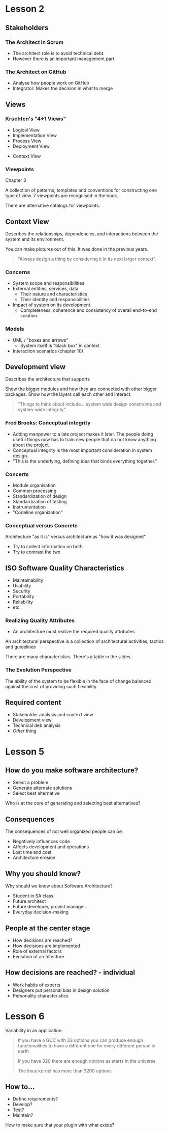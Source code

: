 # Lesson 2

## Stakeholders
### The Architect in Scrum

 - The architect role is to avoid technical debt.
 - However there is an important management part.

### The Architect on GitHub
 - Analyse how people work on GitHub
 - Integrator: Makes the decision in what to merge

## Views
### Kruchten's "4+1 Views"

 - Logical View
 - Implementation View
 - Process View
 - Deployment View
 + Context View

### Viewpoints
Chapter 3

A collection of patterns, templates and conventions for constructing one type of view. 7 viewpoints are recognised in the book.

There are alternative catalogs for viewpoints.

## Context View

Describes the relationships, dependencies, and interactions between the system and its environment. 

You can make pictures out of this. It was done in the previous years.

> "Always design a thing by considering it in its next larger context".

### Concerns
 - System scope and responsibilities
 - External entities, services, data
    - Their nature and characteristics
    - Their identity and responsibilities
 - Impact of system on its development
    - Completeness, coherence and consistency of overall end-to-end solution.

### Models
 - UML / "boxes and arrows"
    - System itself is "black box" in context
 - Interaction scenarios (chapter 10)

## Development view
Describes the architecture that supports

Show the bigger modules and how they are connected with other bigger packages. Show how the layers call each other and interact.

> "Things to think about include... system wide design constraints and 
> system-wide integrity"

### Fred Brooks: Conceptual integrity
 - Adding manpower to a late project makes it later. The people doing useful things now has to train new people that do not know anything about the project.
 - Conceptual integrity is the most important consideration in system design.
 - "This is the underlying, defining idea that binds everything together."

### Concerts
 - Module organisation
 - Common processing
 - Standardization of design
 - Standardization of testing
 - Instrumentation
 - "Codeline organization"

### Conceptual versus Concrete
Architecture "as it is" versus architecture as "how it was designed"

 - Try to collect information on both
 - Try to contrast the two

## ISO Software Quality Characteristics
 - Maintainability
 - Usability
 - Security
 - Portability
 - Reliability
 - etc.

### Realizing Quality Attributes
- An architecture must realize the required quality attributes

An architectural perspective is a collection of architectural activities, tactics and guidelines

There are many characteristics. There's a table in the slides.

### The Evolution Perspective

The ability of the system to be flexible in the face of change balanced against the cost of providing such flexibility.

## Required content
- Stakeholder analysis and context view
- Development view
- Technical deb analysis
- _Other_ thing

# Lesson 5

## How do you make software architecture?

- Select a problem
- Generate alternate solutions
- Select best alternative

Who is at the core of generating and selecting best alternatives?

## Consequences
The consequences of not well organized people can be:

- Negatively influences code
- Affects development and operations
- Lost time and cost
- Architecture erosion

## Why you should know?

Why should we know about Software Architecture?

- Student in SA class
- Future architect
- Future developer, project manager...
- Everyday decision-making

## People at the center stage
- How decisions are reached?
- How decisions are implemented
- Role of external factors
- Evolution of architecture


## How decisions are reached? - individual
- Work habits of experts
- Designers put personal bias in design solution
- Personality characteristics

    
# Lesson 6

Variability in an application

> If you have a GCC with 33 options you can produce enough functionalities to have a different one for every different person in earth
> 
> If you have 320 there are enough options as starts in the universe
>
> The linux kernel has more than 3200 options

## How to...
- Define requirements?
- Develop?
- Test?
- Maintain?

How to make sure that your plugin with what exists?











